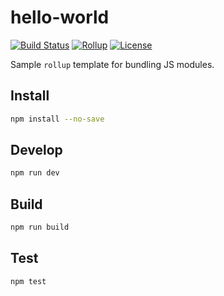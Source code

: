 # hello-world

[![Build Status](https://img.shields.io/github/workflow/status/dvuckovic/hello-world/Test)](https://github.com/dvuckovic/hello-world/actions/workflows/checks.yml)
[![Rollup](https://img.shields.io/github/package-json/dependency-version/dvuckovic/hello-world/dev/rollup)](https://rollupjs.org/)
[![License](https://img.shields.io/github/package-json/license/dvuckovic/hello-world?color=white)](http://www.wtfpl.net/)

Sample `rollup` template for bundling JS modules.

## Install

```sh
npm install --no-save
```

## Develop

```sh
npm run dev
```

## Build

```sh
npm run build
```

## Test

```sh
npm test
```
